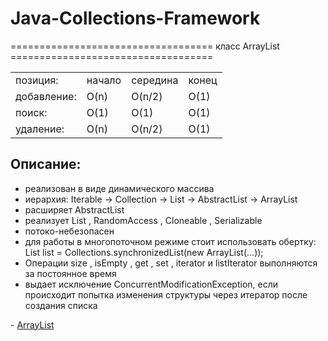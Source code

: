 # Java-Collections-Framework

=================================== класс ArrayList ===================================
<table>
  <tr>
    <td>позиция:</td>
    <td>начало</td>
    <td>середина</td>
    <td>конец</td>
  </tr>
  <tr>
    <td>добавление:</td>
    <td>O(n)</td>
    <td>O(n/2)</td>
    <td>O(1)</td>
  </tr>
  <tr>
    <td>поиск:</td>
    <td>O(1)</td>
    <td>O(1)</td>
    <td>O(1)</td>
  </tr>
  <tr>
    <td>удаление:</td>
    <td>O(n)</td>
    <td>O(n/2)</td>
    <td>O(1)</td>
  </tr>
</table>

<h2>Описание:</h2>
<ul>
  <li>реализован в виде динамического массива</li>
  <li>иерархия: Iterable -> Collection -> List -> AbstractList -> ArrayList</li>
  <li>расширяет AbstractList <E></li>
  <li>реализует List <E>, RandomAccess , Cloneable , Serializable</li>
  <li>потоко-небезопасен</li>
  <li>для работы в многопоточном режиме стоит использовать обертку: List list = Collections.synchronizedList(new ArrayList(...));</li>
  <li>Операции size , isEmpty , get , set , iterator и listIterator выполняются за постоянное время</li>
  <li>выдает исключение ConcurrentModificationException, если происходит попытка изменения структуры через итератор после создания списка</li>
</ul> 
<p> - <a href="">ArrayList</a></p>
